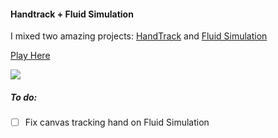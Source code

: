 #### Handtrack + Fluid Simulation

I mixed two amazing projects: [HandTrack](https://github.com/victordibia/handtrack.js/) and
[Fluid Simulation](https://github.com/PavelDoGreat/WebGL-Fluid-Simulation)

[Play Here](https://buzzlightila.github.io/HandtrackAndFluidSimulation/)

![](public/handtrack_fluid_simulation.gif)

##### To do:
* [ ] Fix canvas tracking hand on Fluid Simulation
